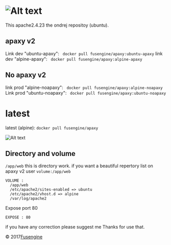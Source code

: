![Alt text](http://www.fusengine.ch/img/apaxy-v2.svg)
========================================================

This apache2.4.23 the ondrej repositoy (ubuntu).

## apaxy v2
Link dev "ubuntu-apaxy": ``` docker pull fusengine/apaxy:ubuntu-apaxy``` 
link dev "alpine-apaxy": ``` docker pull fusengine/apaxy:alpine-apaxy```


## No apaxy v2
link prod "alpine-noapaxy": ``` docker pull fusengine/apaxy:alpine-noapaxy```
Link prod "ubuntu-noapaxy": ``` docker pull fusengine/apaxy:ubuntu-noapaxy```

# latest
latest (alpine): `docker pull fusengine/apaxy`

![Alt text](http://www.fusengine.ch/img/apaxy-v2.png)

Directory and volume
--------------------

`/app/web` this is directory work. if you want a beautiful repertory list on apaxy v2 user `volume:/app/web`

```
VOLUME :
  /app/web
  /etc/apache2/sites-enabled => ubuntu
  /etc/apache2/vhost.d => alpine
  /var/log/apache2
```

Expose port 80

```
EXPOSE : 80
```

if you have any correction please suggest me Thanks for use that.

&copy; 2017[Fusengine](http://fusengine.com)
